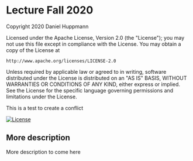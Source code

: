 # Lecture Fall 2020

Copyright 2020 Daniel Huppmann

Licensed under the Apache License, Version 2.0 (the "License");
you may not use this file except in compliance with the License.
You may obtain a copy of the License at

    http://www.apache.org/licenses/LICENSE-2.0

Unless required by applicable law or agreed to in writing, software
distributed under the License is distributed on an "AS IS" BASIS,
WITHOUT WARRANTIES OR CONDITIONS OF ANY KIND, either express or implied.
See the License for the specific language governing permissions and
limitations under the License.

This is a test to create a conflict

[![License](https://img.shields.io/badge/License-Apache%202.0-blue.svg)](https://opensource.org/licenses/Apache-2.0)

## More description
More description to come here

